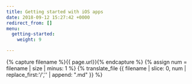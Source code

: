 ```yaml
---
title: Getting started with iOS apps
date: 2018-09-12 15:27:42 +0000
redirect_from: []
menu:
  getting-started:
    weight: 9

---
```

{% capture filename %}{{ page.url}}{% endcapture %}
{% assign num = filename | size | minus: 1 %}
{% translate_file {{ filename | slice: 0, num | replace_first:'/','' | append: ".md" }} %}

